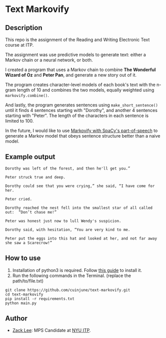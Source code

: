 # Text Markovify

## Description
This repo is the assignment of the Reading and Writing Electronic Text course at ITP.  

The assignment was use predictive models to generate text: either a Markov chain or a neural network, or both.

I created a program that uses a Markov chain to combine **The Wonderful Wizard of Oz** and **Peter Pan**, and generate a new story out of it.

The program creates character-level models of each book's text with the n-gram length of 10 and combines the two models, equally weighted using `markovify.combine()`.

And lastly, the program generates sentences using `make_short_sentence()` until it finds 4 sentences starting with "Dorothy", and another 4 sentences starting with "Peter". 
The length of the characters in each sentence is limited to 100.

In the future, I would like to use [Markovify with SpaCy's part-of-speech](https://github.com/jsvine/markovify#extending-markovifytext) to generate a Markov model that obeys sentence structure better than a naive model.

## Example output
```
Dorothy was left of the forest, and then he'll get you.”

Peter struck true and deep.

Dorothy could see that you were crying,” she said, “I have come for her.

Peter cried.

Dorothy reached the nest fell into the smallest star of all called out:  “Don’t chase me!”

Peter was honest just now to lull Wendy's suspicion.

Dorothy said, with hesitation, “You are very kind to me.

Peter put the eggs into this hat and looked at her, and not far away she saw a Scarecrow!”
```

## How to use
1. Installation of python3 is required. Follow [this guide](https://realpython.com/installing-python/) to install it.
2. Run the following commands in the Terminal. (replace the path/to/file.txt)
```
git clone https://github.com/cuinjune/text-markovify.git
cd text-markovify
pip install -r requirements.txt
python main.py
```

## Author
* [Zack Lee](https://www.cuinjune.com/about): MPS Candidate at [NYU ITP](https://itp.nyu.edu).
